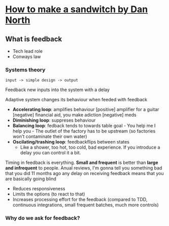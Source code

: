 # [How to make a sandwitch by Dan North](https://www.youtube.com/watch?v=P8sNSNkWFpc)

## What is feedback

* Tech lead role
* Conways law

### Systems theory

`input -> simple design -> output`

Feedback new inputs into the system with a delay

Adaptive system changes its behaviour when feeded with feedback

* **Accelerating loop**: amplifies behaviour
    [positive] amplifier for a guitar
    [negative] financial aid, you make adiction
    [negative] meds
* **Diminishing loop**: suppreses behaviour
* **Balancing loop**: fedback tends to towards table goal
      - You help me I help you
      - The outlet of the factory has to be upstream (so factories won't contaminate their own water)
* **Oscilating/trashing loop**: feedbackflips between states
  - Like a shower, too hot, too cold, bad experience. If you introduce a delay you can control it a bit.

Timing in feedback is everything. **Small and frequent** is better than **large and infrequent** to people. Anual reviews, I'm gonna tell you something bad that you did 11 months ago any delay on receiving feedback means that you are basically going blind

- Reduces responsiveness
- Limits the options (to react to that)
- Increases processing effort for the feedback (compared to TDD, continuous integrations, small frequent batches, much more controls)

### Why do we ask for feedback?